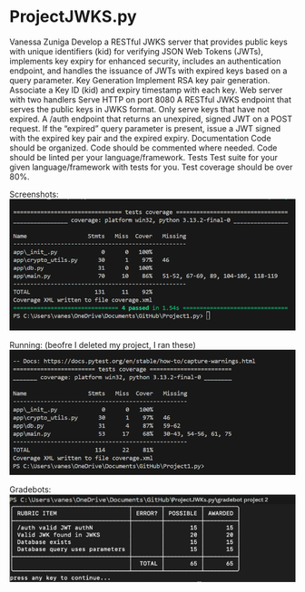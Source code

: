 # ProjectJWKS.py

Vanessa Zuniga
Develop a RESTful JWKS server that provides public keys with unique identifiers (kid) for verifying JSON Web Tokens (JWTs), implements key expiry for enhanced security, includes an authentication endpoint, and handles the issuance of JWTs with expired keys based on a query parameter.
Key Generation
Implement RSA key pair generation.
Associate a Key ID (kid) and expiry timestamp with each key.
Web server with two handlers
Serve HTTP on port 8080
A RESTful JWKS endpoint that serves the public keys in JWKS format.
Only serve keys that have not expired.
A /auth endpoint that returns an unexpired, signed JWT on a POST request.
If the “expired” query parameter is present, issue a JWT signed with the expired key pair and the expired expiry.
Documentation
Code should be organized.
Code should be commented where needed.
Code should be linted per your language/framework.
Tests
Test suite for your given language/framework with tests for you.
Test coverage should be over 80%.


Screenshots:
![alt text](test.png-1.png)

Running: (beofre I deleted my project, I ran these)
![alt text](<Screenshot 2025-10-23 112849.png>)

Gradebots:
![alt text](gradebot.png)
